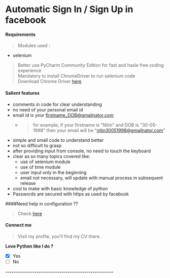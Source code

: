 # Automatic Sign In / Sign Up in facebook

#### Requirements

> Modules used :  

* selenium
> Better use PyCharm Community Edition for fast and hasle free coding experience  
> Mandatory to install ChromeDriver to run selenium code   
> Download Chrome Driver [here](https://chromedriver.chromium.org/downloads)  

#### Salient features

* comments in code for clear understanding
* no need of your personal email id
* email id is your firstname_DOB@gmailnator.com   
  * > for example, if your firstname is "Nitin" and DOB is "30-05-1998" then your email will be "nitin30051998@gmailnator.com"
* simple and small code to understand better
* not so difficult to grasp
* after providing input from console, no need to touch the keyboard   
* clear as so many topics covered like:
  * use of selenium module
  * use of time module
  * user input only in the beginning
  * email not necessary, will update with manual process in subsequent release
* cool to make with basic knowledge of python
* Passwords are secured with https as used by facebook

####Need help in configuration ??
> Check [here](https://youtu.be/8Er_9s3hUyY)

#### Connect me

> Visit my profile, you'll find my CV there. 

__Love Python like I do ?__

- [x] Yes
- [ ] No

__----------------------------------------------------__
